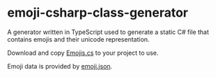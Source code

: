 # emoji-csharp-class-generator

A generator written in TypeScript used to generate a static C# file that contains emojis and their unicode representation.

Download and copy [Emojis.cs](https://github.com/angelobreuer/emoji-csharp-class-generator/blob/master/Emojis.cs) to your project to use.

Emoji data is provided by [emoji.json](https://www.npmjs.com/package/emoji.json).

